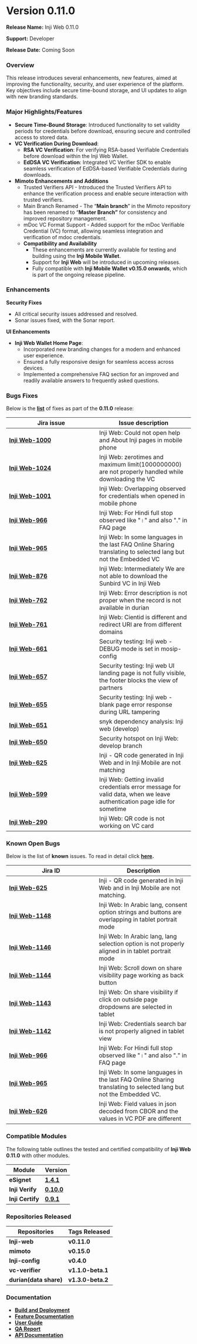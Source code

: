 # Version 0.11.0

**Release Name:** Inji Web 0.11.0

**Support:** Developer

**Release Date:** Coming Soon

### **Overview**

This release introduces several enhancements, new features, aimed at improving the functionality, security, and user experience of the platform. Key objectives include secure time-bound storage, and UI updates to align with new branding standards.

### **Major Highlights/Features**

* **Secure Time-Bound Storage**: Introduced functionality to set validity periods for credentials before download, ensuring secure and controlled access to stored data.
* **VC Verification During Download**:
  * **RSA VC Verification**: For verifying RSA-based Verifiable Credentials before download within the Inji Web Wallet.
  * **EdDSA VC Verification**: Integrated VC Verifier SDK to enable seamless verification of EdDSA-based Verifiable Credentials during downloads.
* **Mimoto Enhancements and Additions**
  * Trusted Verifiers API - Introduced the Trusted Verifiers API to enhance the verification process and enable secure interaction with trusted verifiers.
  * Main Branch Renamed - The “**Main branch**” in the Mimoto repository has been renamed to “**Master Branch”** for consistency and improved repository management.
  * mDoc VC Format Support - Added support for the mDoc Verifiable Credential (VC) format, allowing seamless integration and verification of mdoc credentials.
  * **Compatibility and Availability**
    * These enhancements are currently available for testing and building using the **Inji Mobile Wallet**.
    * Support for **Inji Web** will be introduced in upcoming releases.
    * Fully compatible with **Inji Mobile Wallet v0.15.0 onwards**, which is part of the ongoing release pipeline.

### **Enhancements**

**Security Fixes**

* All critical security issues addressed and resolved.
* Sonar issues fixed, with the Sonar report.

**UI Enhancements**

* **Inji Web Wallet Home Page**:
  * Incorporated new branding changes for a modern and enhanced user experience.
  * Ensured a fully responsive design for seamless access across devices.
  * Implemented a comprehensive FAQ section for an improved and readily available answers to frequently asked questions.

### **Bugs Fixes**

Below is the [**list**](https://mosip.atlassian.net/issues/INJIWEB-1024?jql=project%20%3D%20%22Inji%20Web%22%20AND%20fixversion%20IN%20%281.0.0%2C%200.11.0%29%20AND%20type%20%3D%20Bug%20ORDER%20BY%20created%20DESC) of fixes as part of the **0.11.0** release:

<table><thead><tr><th width="230">Jira issue</th><th>Issue description</th></tr></thead><tbody><tr><td><a href="https://mosip.atlassian.net/browse/INJIWEB-1000"><strong>Inji Web-1000</strong></a></td><td>Inji Web: Could not open help and About Inji pages in mobile phone</td></tr><tr><td><a href="https://mosip.atlassian.net/browse/INJIWEB-1024"><strong>Inji Web-1024</strong></a></td><td>Inji Web: zerotimes and maximum limit(1000000000) are not properly handled while downloading the VC</td></tr><tr><td><a href="https://mosip.atlassian.net/browse/INJIWEB-1001"><strong>Inji Web-1001</strong></a></td><td>Inji Web: Overlapping observed for credentials when opened in mobile phone</td></tr><tr><td><a href="https://mosip.atlassian.net/browse/INJIWEB-966"><strong>Inji Web-966</strong></a></td><td>Inji Web: For Hindi full stop observed like "।" and also "." in FAQ page</td></tr><tr><td><a href="https://mosip.atlassian.net/browse/INJIWEB-965"><strong>Inji Web-965</strong></a></td><td>Inji Web: In some languages in the last FAQ Online Sharing translating to selected lang but not the Embedded VC</td></tr><tr><td><a href="https://mosip.atlassian.net/browse/INJIWEB-876"><strong>Inji Web-876</strong></a></td><td>Inji Web: Intermediately We are not able to download the Sunbird VC in Inji Web</td></tr><tr><td><a href="https://mosip.atlassian.net/browse/INJIWEB-762"><strong>Inji Web-762</strong></a></td><td>Inji Web: Error description is not proper when the record is not available in durian</td></tr><tr><td><a href="https://mosip.atlassian.net/browse/INJIWEB-761"><strong>Inji Web-761</strong></a></td><td>Inji Web: Cientid is different and redirect URI are from different domains</td></tr><tr><td><a href="https://mosip.atlassian.net/browse/INJIWEB-661"><strong>Inji Web-661</strong></a></td><td>Security testing: Inji web - DEBUG mode is set in mosip-config</td></tr><tr><td><a href="https://mosip.atlassian.net/browse/INJIWEB-657"><strong>Inji Web-657</strong></a></td><td>Security testing: Inji web UI landing page is not fully visible, the footer blocks the view of partners</td></tr><tr><td><a href="https://mosip.atlassian.net/browse/INJIWEB-655"><strong>Inji Web-655</strong></a></td><td>Security testing: Inji web - blank page error response during URL tampering</td></tr><tr><td><a href="https://mosip.atlassian.net/browse/INJIWEB-651"><strong>Inji Web-651</strong></a></td><td>snyk dependency analysis: Inji web (develop)</td></tr><tr><td><a href="https://mosip.atlassian.net/browse/INJIWEB-650"><strong>Inji Web-650</strong></a></td><td>Security hotspot on Inji Web: develop branch</td></tr><tr><td><a href="https://mosip.atlassian.net/browse/INJIWEB-625"><strong>Inji Web-625</strong></a></td><td>Inji - QR code generated in Inji Web and in Inji Mobile are not matching</td></tr><tr><td><a href="https://mosip.atlassian.net/browse/INJIWEB-599"><strong>Inji Web-599</strong></a></td><td>Inji Web: Getting invalid credentials error message for valid data, when we leave authentication page idle for sometime</td></tr><tr><td><a href="https://mosip.atlassian.net/browse/INJIWEB-290"><strong>Inji Web-290</strong></a></td><td>Inji Web: QR code is not working on VC card</td></tr></tbody></table>

### **Known Open Bugs**

Below is the list of **known** issues. To read in detail click [**here**](https://mosip.atlassian.net/issues/?jql=project%3D%22Inji%20Web%22%20and%20type%20in%20%28bug%29%20and%20status%20not%20in%20%28closed%2C%20canceled%29%20order%20by%20created%20DESC)**.**

<table><thead><tr><th width="229">Jira ID</th><th>Description</th></tr></thead><tbody><tr><td><a href="https://mosip.atlassian.net/browse/INJIWEB-625"><strong>Inji Web-625</strong></a></td><td>Inji - QR code generated in Inji Web and in Inji Mobile are not matching.</td></tr><tr><td><a href="https://mosip.atlassian.net/browse/INJIWEB-1148"><strong>Inji Web-1148</strong></a></td><td>Inji Web: In Arabic lang, consent option strings and buttons are overlapping in tablet portrait mode</td></tr><tr><td><a href="https://mosip.atlassian.net/browse/INJIWEB-1146"><strong>Inji Web-1146</strong></a></td><td>Inji Web: In Arabic lang, lang selection option is not properly aligned in in tablet portrait mode</td></tr><tr><td><a href="https://mosip.atlassian.net/browse/INJIWEB-1144"><strong>Inji Web-1144</strong></a></td><td>Inji Web: Scroll down on share visibility page working as back button</td></tr><tr><td><a href="https://mosip.atlassian.net/browse/INJIWEB-1143"><strong>Inji Web-1143</strong></a></td><td>Inji Web: On share visibility if click on outside page dropdowns are selected in tablet</td></tr><tr><td><a href="https://mosip.atlassian.net/browse/INJIWEB-1142"><strong>Inji Web-1142</strong></a></td><td>Inji Web: Credentials search bar is not properly aligned in tablet view</td></tr><tr><td><a href="https://mosip.atlassian.net/browse/INJIWEB-966"><strong>Inji Web-966</strong></a></td><td>Inji Web: For Hindi full stop observed like "।" and also "." in FAQ page</td></tr><tr><td><a href="https://mosip.atlassian.net/browse/INJIWEB-965"><strong>Inji Web-965</strong></a></td><td>Inji Web: In some languages in the last FAQ Online Sharing translating to selected lang but not the Embedded VC.</td></tr><tr><td><a href="https://mosip.atlassian.net/browse/INJIWEB-626"><strong>Inji Web-626</strong></a></td><td>Inji Web: Field values in json decoded from CBOR and the values in VC PDF are different</td></tr></tbody></table>

### **Compatible Modules**

The following table outlines the tested and certified compatibility of **Inji Web 0.11.0** with other modules.

| Module           | Version                                                         |
| ---------------- | --------------------------------------------------------------- |
| **eSignet**      | [**1.4.1**](https://github.com/mosip/esignet/tree/v1.4.1)       |
| **Inji Verify**  | [**0.10.0**](https://github.com/mosip/inji-verify/tree/v0.10.0) |
| **Inji Certify** | [**0.9.1**](https://github.com/mosip/inji-certify/tree/v0.9.1)  |

### **Repositories Released**

| Repositories           | Tags Released     |
| ---------------------- | ----------------- |
| **Inji-web**           |  **v0.11.0**      |
| **mimoto**             | **v0.15.0**       |
| **Inji-config**        | **v0.4.0**        |
| **vc-verifier**        | **v1.1.0-beta.1** |
| **durian(data share)** | **v1.3.0-beta.2** |



### Documentation

* [**Build and Deployment**](../../build-and-deploy/)
* [**Feature Documentation**](https://docs.mosip.io/inji/inji-web/functional-overview/features)
* [**User Guide**](https://docs.mosip.io/inji/inji-web/functional-overview/end-user-guide)
* [**QA Report**](https://docs.inji.io/inji-wallet/inji-web/inji-web/version-0.11.0/test-report)
* [**API Documentation**](https://docs.mosip.io/inji/inji-web/technical-overview/backend-services/mimoto-bff)
